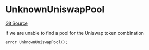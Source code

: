 # UnknownUniswapPool
[Git Source](https://github.com/FloorDAO/floor-v2/blob/fce0c6edadd90eef36eb24d13cfb5b386eeb9d00/src/contracts/pricing/UniswapV3PricingExecutor.sol)

If we are unable to find a pool for the Uniswap token combination


```solidity
error UnknownUniswapPool();
```

